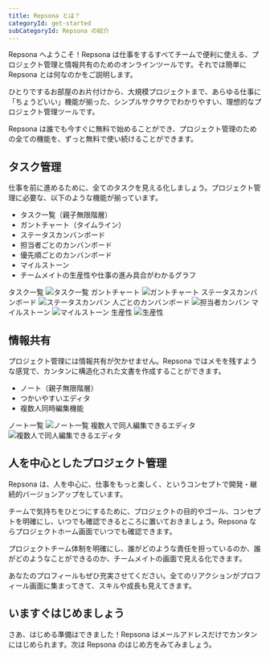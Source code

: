 ```yaml
---
title: Repsona とは？
categoryId: get-started
subCategoryId: Repsona の紹介
---
```


Repsona へようこそ！Repsona は仕事をするすべてチームで便利に使える、プロジェクト管理と情報共有のためのオンラインツールです。それでは簡単に Repsona とは何なのかをご説明します。

ひとりでするお部屋のお片付けから、大規模プロジェクトまで、あらゆる仕事に「ちょうどいい」機能が揃った、シンプルサクサクでわかりやすい、理想的なプロジェクト管理ツールです。

Repsona は誰でも今すぐに無料で始めることができ、プロジェクト管理のための全ての機能を、ずっと無料で使い続けることができます。

## タスク管理

仕事を前に進めるために、全てのタスクを見える化しましょう。プロジェクト管理に必要な、以下のような機能が揃っています。

- タスク一覧（親子無限階層）
- ガントチャート（タイムライン）
- ステータスカンバンボード
- 担当者ごとのカンバンボード
- 優先順ごとのカンバンボード
- マイルストーン
- チームメイトの生産性や仕事の進み具合がわかるグラフ

タスク一覧
![タスク一覧](/images/features/ja/task-list.webp)
ガントチャート
![ガントチャート](/images/features/ja/gantt.webp)
ステータスカンバンボード
![ステータスカンバン](/images/features/ja/status.webp)
人ごとのカンバンボード
![担当者カンバン](/images/features/ja/ball.webp)
マイルストーン
![マイルストーン](/images/features/ja/milestone.webp)
生産性
![生産性](/images/features/ja/productivity.webp)

## 情報共有

プロジェクト管理には情報共有が欠かせません。Repsona ではメモを残すような感覚で、カンタンに構造化された文書を作成することができます。

- ノート（親子無限階層）
- つかいやすいエディタ
- 複数人同時編集機能

ノート一覧
![ノート一覧](/images/features/ja/note-list.webp)
複数人で同人編集できるエディタ
![複数人で同人編集できるエディタ](/images/features/ja/note-editor.webp)

## 人を中心としたプロジェクト管理

Repsona は、人を中心に、仕事をもっと楽しく、というコンセプトで開発・継続的バージョンアップをしています。

チームで気持ちをひとつにするために、プロジェクトの目的やゴール、コンセプトを明確にし、いつでも確認できるところに置いておきましょう。Repsona ならプロジェクトホーム画面でいつでも確認できます。

プロジェクトチーム体制を明確にし、誰がどのような責任を担っているのか、誰がどのようなことができるのか、チームメイトの画面で見える化できます。

あなたのプロフィールもぜひ充実させてください。全てのリアクションがプロフィール画面に集まってきて、スキルや成長も見えてきます。

## いますぐはじめましょう

さあ、はじめる準備はできました！Repsona はメールアドレスだけでカンタンにはじめられます。次は Repsona のはじめ方をみてみましょう。

